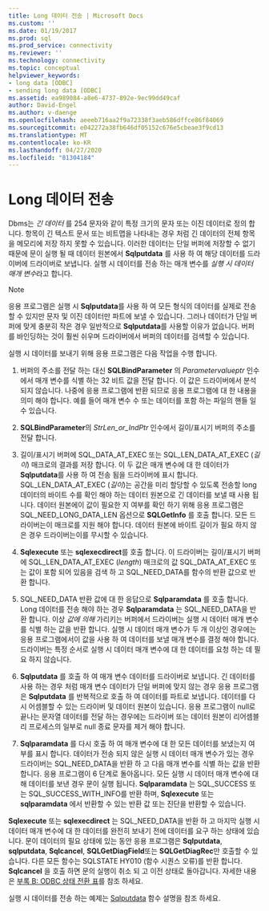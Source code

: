 ```yaml
---
title: Long 데이터 전송 | Microsoft Docs
ms.custom: ''
ms.date: 01/19/2017
ms.prod: sql
ms.prod_service: connectivity
ms.reviewer: ''
ms.technology: connectivity
ms.topic: conceptual
helpviewer_keywords:
- long data [ODBC]
- sending long data [ODBC]
ms.assetid: ea989084-a8e6-4737-892e-9ec99dd49caf
author: David-Engel
ms.author: v-daenge
ms.openlocfilehash: aeeeb716aa2f9a72338f3aeb586dffce86f84069
ms.sourcegitcommit: e042272a38fb646df05152c676e5cbeae3f9cd13
ms.translationtype: MT
ms.contentlocale: ko-KR
ms.lasthandoff: 04/27/2020
ms.locfileid: "81304184"
---
```

# <a name="sending-long-data"></a>Long 데이터 전송
Dbms는 *긴 데이터* 를 254 문자와 같이 특정 크기의 문자 또는 이진 데이터로 정의 합니다. 항목이 긴 텍스트 문서 또는 비트맵을 나타내는 경우 처럼 긴 데이터의 전체 항목을 메모리에 저장 하지 못할 수 있습니다. 이러한 데이터는 단일 버퍼에 저장할 수 없기 때문에 문이 실행 될 때 데이터 원본에서 **Sqlputdata** 를 사용 하 여 해당 데이터를 드라이버에 드라이버로 보냅니다. 실행 시 데이터를 전송 하는 매개 변수를 *실행 시 데이터 매개 변수*라고 합니다.  
  
> [!NOTE]  
>  응용 프로그램은 실행 시 **Sqlputdata**를 사용 하 여 모든 형식의 데이터를 실제로 전송할 수 있지만 문자 및 이진 데이터만 파트에 보낼 수 있습니다. 그러나 데이터가 단일 버퍼에 맞게 충분히 작은 경우 일반적으로 **Sqlputdata**를 사용할 이유가 없습니다. 버퍼를 바인딩하는 것이 훨씬 쉬우며 드라이버에서 버퍼의 데이터를 검색할 수 있습니다.  
  
 실행 시 데이터를 보내기 위해 응용 프로그램은 다음 작업을 수행 합니다.  
  
1.  버퍼의 주소를 전달 하는 대신 **SQLBindParameter** 의 *Parametervalueptr* 인수에서 매개 변수를 식별 하는 32 비트 값을 전달 합니다. 이 값은 드라이버에서 분석 되지 않습니다. 나중에 응용 프로그램에 반환 되므로 응용 프로그램에 대 한 내용을 의미 해야 합니다. 예를 들어 매개 변수 수 또는 데이터를 포함 하는 파일의 핸들 일 수 있습니다.  
  
2.  **SQLBindParameter**의 *StrLen_or_IndPtr* 인수에서 길이/표시기 버퍼의 주소를 전달 합니다.  
  
3.  길이/표시기 버퍼에 SQL_DATA_AT_EXEC 또는 SQL_LEN_DATA_AT_EXEC (*길이*) 매크로의 결과를 저장 합니다. 이 두 값은 매개 변수에 대 한 데이터가 **Sqlputdata**를 사용 하 여 전송 됨을 드라이버에 표시 합니다. SQL_LEN_DATA_AT_EXEC (*길이*)는 공간을 미리 할당할 수 있도록 전송할 long 데이터의 바이트 수를 확인 해야 하는 데이터 원본으로 긴 데이터를 보낼 때 사용 됩니다. 데이터 원본에이 값이 필요한 지 여부를 확인 하기 위해 응용 프로그램은 SQL_NEED_LONG_DATA_LEN 옵션으로 **SQLGetInfo** 를 호출 합니다. 모든 드라이버는이 매크로를 지원 해야 합니다. 데이터 원본에 바이트 길이가 필요 하지 않은 경우 드라이버는이를 무시할 수 있습니다.  
  
4.  **Sqlexecute** 또는 **sqlexecdirect**를 호출 합니다. 이 드라이버는 길이/표시기 버퍼에 SQL_LEN_DATA_AT_EXEC (*length*) 매크로의 값 SQL_DATA_AT_EXEC 또는 값이 포함 되어 있음을 검색 하 고 SQL_NEED_DATA를 함수의 반환 값으로 반환 합니다.  
  
5.  SQL_NEED_DATA 반환 값에 대 한 응답으로 **Sqlparamdata** 를 호출 합니다. Long 데이터를 전송 해야 하는 경우 **Sqlparamdata** 는 SQL_NEED_DATA을 반환 합니다. 이상 *값에 의해* 가리키는 버퍼에서 드라이버는 실행 시 데이터 매개 변수를 식별 하는 값을 반환 합니다. 실행 시 데이터 매개 변수가 두 개 이상인 경우에는 응용 프로그램에서이 값을 사용 하 여 데이터를 보낼 매개 변수를 결정 해야 합니다. 드라이버는 특정 순서로 실행 시 데이터 매개 변수에 대 한 데이터를 요청 하는 데 필요 하지 않습니다.  
  
6.  **Sqlputdata** 를 호출 하 여 매개 변수 데이터를 드라이버로 보냅니다. 긴 데이터를 사용 하는 경우 처럼 매개 변수 데이터가 단일 버퍼에 맞지 않는 경우 응용 프로그램은 **Sqlputdata** 를 반복적으로 호출 하 여 데이터를 파트로 보냅니다. 데이터를 다시 어셈블할 수 있는 드라이버 및 데이터 원본이 있습니다. 응용 프로그램이 null로 끝나는 문자열 데이터를 전달 하는 경우에는 드라이버 또는 데이터 원본이 리어셈블리 프로세스의 일부로 null 종료 문자를 제거 해야 합니다.  
  
7.  **Sqlparamdata** 를 다시 호출 하 여 매개 변수에 대 한 모든 데이터를 보냈는지 여부를 표시 합니다. 데이터가 전송 되지 않은 실행 시 데이터 매개 변수가 있는 경우 드라이버는 SQL_NEED_DATA을 반환 하 고 다음 매개 변수를 식별 하는 값을 반환 합니다. 응용 프로그램이 6 단계로 돌아옵니다. 모든 실행 시 데이터 매개 변수에 대해 데이터를 보낸 경우 문이 실행 됩니다. **Sqlparamdata** 는 SQL_SUCCESS 또는 SQL_SUCCESS_WITH_INFO를 반환 하며, **Sqlexecute** 또는 **sqlparamdata** 에서 반환할 수 있는 반환 값 또는 진단을 반환할 수 있습니다.  
  
 **Sqlexecute** 또는 **sqlexecdirect** 는 SQL_NEED_DATA을 반환 하 고 마지막 실행 시 데이터 매개 변수에 대 한 데이터를 완전히 보내기 전에 데이터를 요구 하는 상태에 있습니다. 문이 데이터의 필요 상태에 있는 동안 응용 프로그램은 **Sqlputdata**, **sqlputdata**, **Sqlcancel**, **SQLGetDiagField**또는 **SQLGetDiagRec**만 호출할 수 있습니다. 다른 모든 함수는 SQLSTATE HY010 (함수 시퀀스 오류)를 반환 합니다. **Sqlcancel** 을 호출 하면 문의 실행이 취소 되 고 이전 상태로 돌아갑니다. 자세한 내용은 [부록 B: ODBC 상태 전환 표](../../../odbc/reference/appendixes/appendix-b-odbc-state-transition-tables.md)를 참조 하세요.  
  
 실행 시 데이터를 전송 하는 예제는 [Sqlputdata](../../../odbc/reference/syntax/sqlputdata-function.md) 함수 설명을 참조 하세요.
